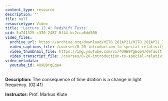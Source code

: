 ```yaml
---
content_type: resource
description: ''
file: null
resourcetype: Video
title: 'Lecture 12.4: Redshift Tests'
uid: 5a741325-c370-2487-8f44-bc2cca6dd500
video_files:
  archive_url: https://archive.org/download/MIT8.20IAP21/MIT8_20IAP21_lec12-4_300k.mp4
  video_captions_file: /courses/8-20-introduction-to-special-relativity-january-iap-2021/97c124996f945d8c9ad9c2edc250a3a5_4U9B9YgEqe4.vtt
  video_thumbnail_file: https://img.youtube.com/vi/4U9B9YgEqe4/default.jpg
  video_transcript_file: /courses/8-20-introduction-to-special-relativity-january-iap-2021/e14fb331ea54fffbc262870db0366a4e_4U9B9YgEqe4.pdf
video_metadata:
  youtube_id: 4U9B9YgEqe4
---
```


**Description:** The consequence of time dilation is a change in light frequency. (02:41)

**Instructor:** Prof. Markus Klute
